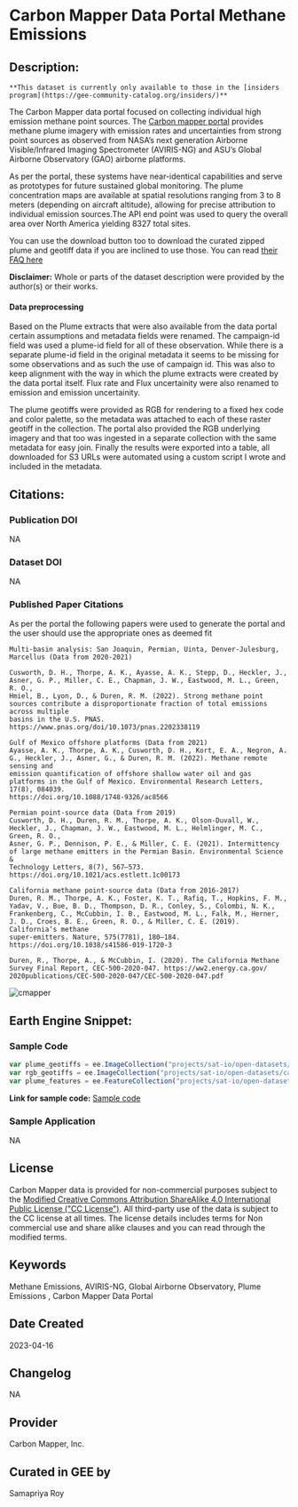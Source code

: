 
# Carbon Mapper Data Portal Methane Emissions

## Description:

<div class="result" markdown>

    **This dataset is currently only available to those in the [insiders program](https://gee-community-catalog.org/insiders/)**

</div>

The Carbon Mapper data portal focused on collecting individual high emission methane point sources. The [Carbon mapper portal](https://data.carbonmapper.org/) provides methane plume imagery with emission rates and uncertainties from strong point sources as observed from NASA’s next generation Airborne Visible/Infrared Imaging Spectrometer (AVIRIS-NG) and ASU’s Global Airborne Observatory (GAO) airborne platforms.

As per the portal, these systems have near-identical capabilities and serve as prototypes for future sustained global monitoring. The plume concentration maps are available at spatial resolutions ranging from 3 to 8 meters (depending on aircraft altitude), allowing for precise attribution to individual emission sources.The API end point was used to query the overall area over North America yielding 8327 total sites.

You can use the download button too to download the curated zipped plume and geotiff data if you are inclined to use those. You can read [their FAQ here](https://carbonmapper.org/our-mission/faq/#data)

**Disclaimer:** Whole or parts of the dataset description were provided by the author(s) or their works.

#### Data preprocessing
Based on the Plume extracts that were also available from the data portal certain assumptions and metadata fields were renamed. The campaign-id field was used a plume-id field for all of these observation. While there is a separate plume-id field in the original metadata it seems to be missing for some observations and as such the use of campaign id. This was also to keep alignment with the way in which the plume extracts were created by the data portal itself. Flux rate and Flux uncertainity were also renamed to emission and emission uncertainity.

The plume geotiffs were provided as RGB for rendering to a fixed hex code and color palette, so the metadata was attached to each of these raster geotiff in the collection. The portal also provided the RGB underlying imagery and that too was ingested in a separate collection with the same metadata for easy join. Finally the results were exported into a table, all downloaded for S3 URLs were automated using a custom script I wrote and included in the metadata.

## Citations:

### Publication DOI

NA

### Dataset DOI

NA

### Published Paper Citations

As per the portal the following papers were used to generate the portal and the user should use the appropriate ones as deemed fit

```
Multi-basin analysis: San Joaquin, Permian, Uinta, Denver-Julesburg, Marcellus (Data from 2020-2021)

Cusworth, D. H., Thorpe, A. K., Ayasse, A. K., Stepp, D., Heckler, J., Asner, G. P., Miller, C. E., Chapman, J. W., Eastwood, M. L., Green, R. O.,
Hmiel, B., Lyon, D., & Duren, R. M. (2022). Strong methane point sources contribute a disproportionate fraction of total emissions across multiple
basins in the U.S. PNAS. https://www.pnas.org/doi/10.1073/pnas.2202338119

Gulf of Mexico offshore platforms (Data from 2021)
Ayasse, A. K., Thorpe, A. K., Cusworth, D. H., Kort, E. A., Negron, A. G., Heckler, J., Asner, G., & Duren, R. M. (2022). Methane remote sensing and
emission quantification of offshore shallow water oil and gas platforms in the Gulf of Mexico. Environmental Research Letters, 17(8), 084039.
https://doi.org/10.1088/1748-9326/ac8566

Permian point-source data (Data from 2019)
Cusworth, D. H., Duren, R. M., Thorpe, A. K., Olson-Duvall, W., Heckler, J., Chapman, J. W., Eastwood, M. L., Helmlinger, M. C., Green, R. O.,
Asner, G. P., Dennison, P. E., & Miller, C. E. (2021). Intermittency of large methane emitters in the Permian Basin. Environmental Science &
Technology Letters, 8(7), 567–573. https://doi.org/10.1021/acs.estlett.1c00173

California methane point-source data (Data from 2016-2017)
Duren, R. M., Thorpe, A. K., Foster, K. T., Rafiq, T., Hopkins, F. M., Yadav, V., Bue, B. D., Thompson, D. R., Conley, S., Colombi, N. K.,
Frankenberg, C., McCubbin, I. B., Eastwood, M. L., Falk, M., Herner, J. D., Croes, B. E., Green, R. O., & Miller, C. E. (2019). California’s methane
super-emitters. Nature, 575(7781), 180–184. https://doi.org/10.1038/s41586-019-1720-3

Duren, R., Thorpe, A., & McCubbin, I. (2020). The California Methane Survey Final Report, CEC-500-2020-047. https://ww2.energy.ca.gov/
2020publications/CEC-500-2020-047/CEC-500-2020-047.pdf
```

![cmapper](https://user-images.githubusercontent.com/6677629/232347791-f9e6b7a6-2a91-4e36-bf7e-032fb9eaffed.gif)

## Earth Engine Snippet:

### Sample Code

```js
var plume_geotiffs = ee.ImageCollection("projects/sat-io/open-datasets/carbon-mapper/plume_geo");
var rgb_geotiffs = ee.ImageCollection("projects/sat-io/open-datasets/carbon-mapper/rgb_geo");
var plume_features = ee.FeatureCollection("projects/sat-io/open-datasets/carbon-mapper/plume_feature");
```

**Link for sample code:** [Sample code](https://code.earthengine.google.com/?scriptPath=users/sat-io/awesome-gee-catalog-examples:global-utilities-assets-amenities/CARBON-MAPPER-METHANE-EMISSIONS)

### Sample Application

NA

## License

Carbon Mapper data is provided for non-commercial purposes subject to the [Modified Creative Commons Attribution ShareAlike 4.0 International Public License ("CC License")](https://carbonmapper.org/wp-content/uploads/2021/12/Carbon-Mapper-Modified-Creative-Commons-License-21-11-09.pdf). All third-party use of the data is subject to the CC license at all times. The license details includes terms for Non commercial use and share alike clauses and you can read through the modified terms.

## Keywords

Methane Emissions, AVIRIS-NG, Global Airborne Observatory, Plume Emissions , Carbon Mapper Data Portal

## Date Created

2023-04-16

## Changelog

NA

## Provider

Carbon Mapper, Inc.

## Curated in GEE by
Samapriya Roy
